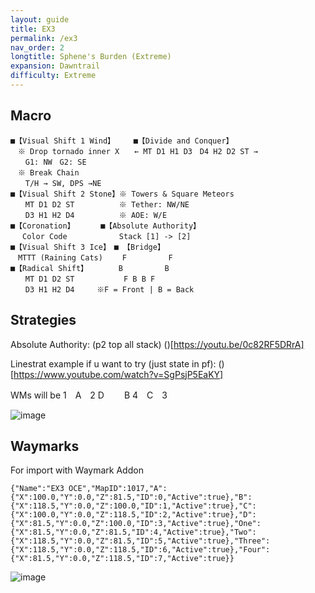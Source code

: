 ```yaml
---
layout: guide
title: EX3
permalink: /ex3
nav_order: 2
longtitle: Sphene's Burden (Extreme)
expansion: Dawntrail
difficulty: Extreme
---
```


## Macro

```
■【Visual Shift 1 Wind】　　　■【Divide and Conquer】
　※ Drop tornado inner X　　← MT D1 H1 D3　D4 H2 D2 ST →
　　G1: NW　G2: SE
　※ Break Chain
　　T/H → SW, DPS →NE
■【Visual Shift 2 Stone】※ Towers & Square Meteors
　　MT D1 D2 ST　　　　　　※ Tether: NW/NE
　　D3 H1 H2 D4　　　　　　※ AOE: W/E
■【Coronation】　　　　■【Absolute Authority】
　 Color Code　　　　　　　Stack [1] -> [2]
■【Visual Shift 3 Ice】　■ 【Bridge】
　MTTT (Raining Cats) 　　F　　　　　 F
■【Radical Shift】　　　　 B　　　　　 B
　　MT D1 D2 ST　　　　 　　F B B F 
　　D3 H1 H2 D4　　　※F = Front | B = Back
```

## Strategies

Absolute Authority: (p2 top all stack)
()[https://youtu.be/0c82RF5DRrA]

Linestrat example if u want to try (just state in pf): 
()[https://www.youtube.com/watch?v=SgPsjP5EaKY]

WMs will be 
1　A　2
D　　 B
4　C　3

![image](https://github.com/user-attachments/assets/2efb5d1b-ce8b-4b4b-8a3c-e03fdadc3ab7)

## Waymarks

For import with Waymark Addon

```{"Name":"EX3 OCE","MapID":1017,"A":{"X":100.0,"Y":0.0,"Z":81.5,"ID":0,"Active":true},"B":{"X":118.5,"Y":0.0,"Z":100.0,"ID":1,"Active":true},"C":{"X":100.0,"Y":0.0,"Z":118.5,"ID":2,"Active":true},"D":{"X":81.5,"Y":0.0,"Z":100.0,"ID":3,"Active":true},"One":{"X":81.5,"Y":0.0,"Z":81.5,"ID":4,"Active":true},"Two":{"X":118.5,"Y":0.0,"Z":81.5,"ID":5,"Active":true},"Three":{"X":118.5,"Y":0.0,"Z":118.5,"ID":6,"Active":true},"Four":{"X":81.5,"Y":0.0,"Z":118.5,"ID":7,"Active":true}}```

![image](https://github.com/user-attachments/assets/8dfee9b4-8e99-4e1d-96f2-31bd1b076421)

